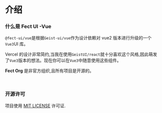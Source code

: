 # 介绍

### 什么是 Fect UI -Vue

`@fect-ui/vue`是根据`Geist-ui/vue`作为设计依赖对 vue2 版本进行升级的一个`Vue3`UI 库。

Vercel 的设计非常简约,当我在使用`GeistUI/react`就十分喜欢这个风格,因此萌发了`Vue3`版本的想法。现在你可以在`Vue3`中随意使用这些组件。

**Fect Org** 是非官方组织,且所有项目是开源的。

<fe-logo />
<br />

### 开源许可

项目使用 [MIT LICENSE](https://github.com/fect-org/Yuki/blob/master/LICENSE) 许可证.
